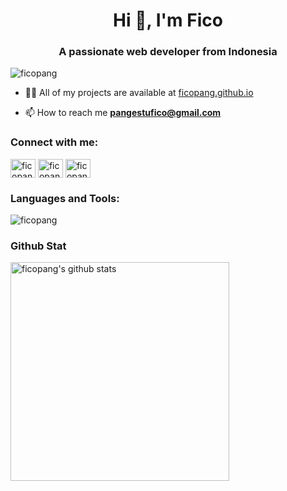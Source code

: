 <!--
**ficopang/ficopang** is a ✨ _special_ ✨ repository because its `README.md` (this file) appears on your GitHub profile.

Here are some ideas to get you started:

- 🔭 I’m currently working on ...
- 🌱 I’m currently learning ...
- 👯 I’m looking to collaborate on ...
- 🤔 I’m looking for help with ...
- 💬 Ask me about ...
- 📫 How to reach me: ...
- 😄 Pronouns: ...
- ⚡ Fun fact: ...
-->

<h1 align="center">Hi 👋, I'm Fico</h1>
<h3 align="center">A passionate web developer from Indonesia</h3>

<p align="left"> <img src="https://komarev.com/ghpvc/?username=ficopang&label=Profile%20views&color=0e75b6&style=flat" alt="ficopang" /> </p>

- 👨‍💻 All of my projects are available at [ficopang.github.io](https://ficopang.github.io)

- 📫 How to reach me **pangestufico@gmail.com**

<h3 align="left">Connect with me:</h3>
<p align="left">
  <a href="https://dev.to/ficopang" target="blank"><img align="center" src="https://raw.githubusercontent.com/rahuldkjain/github-profile-readme-generator/master/src/images/icons/Social/devto.svg" alt="ficopang" height="30" width="40" /></a>
  <a href="https://linkedin.com/in/ficopangestu" target="blank"><img align="center" src="https://raw.githubusercontent.com/rahuldkjain/github-profile-readme-generator/master/src/images/icons/Social/linked-in-alt.svg" alt="ficopangestu" height="30" width="40" /></a>
  <a href="https://instagram.com/ficopang" target="blank"><img align="center" src="https://raw.githubusercontent.com/rahuldkjain/github-profile-readme-generator/master/src/images/icons/Social/instagram.svg" alt="ficopang" height="30" width="40" /></a>
</p>

<h3 align="left">Languages and Tools:</h3>
<p align="left">
  <img src="https://github-readme-stats.vercel.app/api/top-langs?username=ficopang&show_icons=true&locale=en" alt="ficopang" />
</p>

<h3 align="left">Github Stat</h3>
<p>
  <!-- GitHub README Stats -->
  <a href="https://github.com/ficopang?tab=repositories">
    <img width="350" height="auto" align="left" alt="ficopang's github stats" 
         src="https://github-readme-stats.vercel.app/api?username=ficopang&show_icons=true&theme=algolia&count_private=true" />
  </a>
</p>
